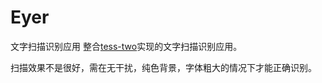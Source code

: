# Eyer
文字扫描识别应用
整合[tess-two](https://github.com/rmtheis/tess-two)实现的文字扫描识别应用。  

扫描效果不是很好，需在无干扰，纯色背景，字体粗大的情况下才能正确识别。
